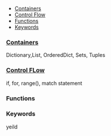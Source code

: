- [Containers](#con)
- [Control Flow](#cf)
- [Functions](#fun)
- [Keywords](#k)


<a name=con></a>
### [Containers](containers)
Dictionary,List, OrderedDict, Sets, Tuples

<a name=cf></a>
### [Control FLow](Control_Flow)
if, for, range(), match statement

<a name=fun></a>
### Functions

<a name=k></a>
### Keywords
yeild
